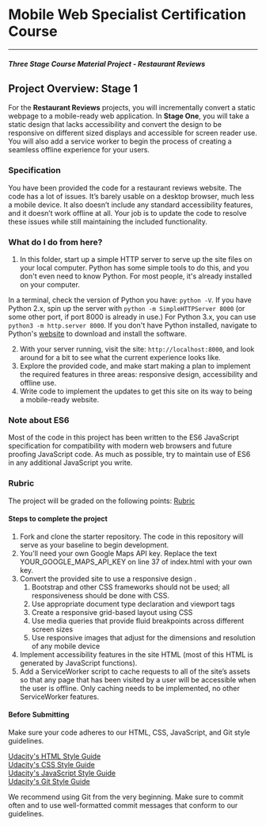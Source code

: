 # Mobile Web Specialist Certification Course
---
#### _Three Stage Course Material Project - Restaurant Reviews_

## Project Overview: Stage 1

For the **Restaurant Reviews** projects, you will incrementally convert a static webpage to a mobile-ready web application. In **Stage One**, you will take a static design that lacks accessibility and convert the design to be responsive on different sized displays and accessible for screen reader use. You will also add a service worker to begin the process of creating a seamless offline experience for your users.

### Specification

You have been provided the code for a restaurant reviews website. The code has a lot of issues. It’s barely usable on a desktop browser, much less a mobile device. It also doesn’t include any standard accessibility features, and it doesn’t work offline at all. Your job is to update the code to resolve these issues while still maintaining the included functionality. 

### What do I do from here?

1. In this folder, start up a simple HTTP server to serve up the site files on your local computer. Python has some simple tools to do this, and you don't even need to know Python. For most people, it's already installed on your computer. 

In a terminal, check the version of Python you have: `python -V`. If you have Python 2.x, spin up the server with `python -m SimpleHTTPServer 8000` (or some other port, if port 8000 is already in use.) For Python 3.x, you can use `python3 -m http.server 8000`. If you don't have Python installed, navigate to Python's [website](https://www.python.org/) to download and install the software.

2. With your server running, visit the site: `http://localhost:8000`, and look around for a bit to see what the current experience looks like.
3. Explore the provided code, and make start making a plan to implement the required features in three areas: responsive design, accessibility and offline use.
4. Write code to implement the updates to get this site on its way to being a mobile-ready website.

### Note about ES6

Most of the code in this project has been written to the ES6 JavaScript specification for compatibility with modern web browsers and future proofing JavaScript code. As much as possible, try to maintain use of ES6 in any additional JavaScript you write. 


### Rubric

The project will be graded on the following points: [Rubric](https://review.udacity.com/#!/rubrics/1090/view)
#### Steps to complete the project
1. Fork and clone the starter repository. The code in this repository will serve as your baseline to begin development.
1. You'll need your own Google Maps API key. Replace the text YOUR_GOOGLE_MAPS_API_KEY on line 37 of index.html with your own key.
1. Convert the provided site to use a responsive design .
    1. Bootstrap and other CSS frameworks should not be used; all responsiveness should be done with CSS.
    1. Use appropriate document type declaration and viewport tags
    1. Create a responsive grid-based layout using CSS
    1. Use media queries that provide fluid breakpoints across different screen sizes
    1. Use responsive images that adjust for the dimensions and resolution of any mobile device
1. Implement accessibility features in the site HTML (most of this HTML is generated by JavaScript functions).
1. Add a ServiceWorker script to cache requests to all of the site’s assets so that any page that has been visited by a user will be accessible when the user is offline. Only caching needs to be implemented, no other ServiceWorker features.

#### Before Submitting
Make sure your code adheres to our HTML, CSS, JavaScript, and Git style guidelines.  

[Udacity's HTML Style Guide](http://udacity.github.io/frontend-nanodegree-styleguide/index.html)  
[Udacity's CSS Style Guide](http://udacity.github.io/frontend-nanodegree-styleguide/css.html)  
[Udacity's JavaScript Style Guide](http://udacity.github.io/frontend-nanodegree-styleguide/javascript.html)  
[Udacity's Git Style Guide](https://udacity.github.io/git-styleguide/)  

We recommend using Git from the very beginning. Make sure to commit often and to use well-formatted commit messages that conform to our guidelines.

